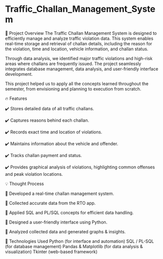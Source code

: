 # Traffic_Challan_Management_System
📌 Project Overview
The Traffic Challan Management System is designed to efficiently manage and analyze traffic violation data. This system enables real-time storage and retrieval of challan details, including the reason for the violation, time and location, vehicle information, and challan status.

Through data analysis, we identified major traffic violations and high-risk areas where challans are frequently issued. The project seamlessly integrates database management, data analysis, and user-friendly interface development.

This project helped us to apply all the concepts learned throughout the semester, from envisioning and planning to execution from scratch.

🔥 Features

✔️ Stores detailed data of all traffic challans.

✔️ Captures reasons behind each challan.

✔️ Records exact time and location of violations.

✔️ Maintains information about the vehicle and offender.

✔️ Tracks challan payment and status.

✔️ Provides graphical analysis of violations, highlighting common offenses and peak violation locations.

💡 Thought Process

🔹 Developed a real-time challan management system.

🔹 Collected accurate data from the RTO app.

🔹 Applied SQL and PL/SQL concepts for efficient data handling.

🔹 Designed a user-friendly interface using Python.

🔹 Analyzed collected data and generated graphs & insights.

🚀 Technologies Used
Python (for interface and automation)
SQL / PL-SQL (for database management)
Pandas & Matplotlib (for data analysis & visualization)
Tkinter (web-based framework)
